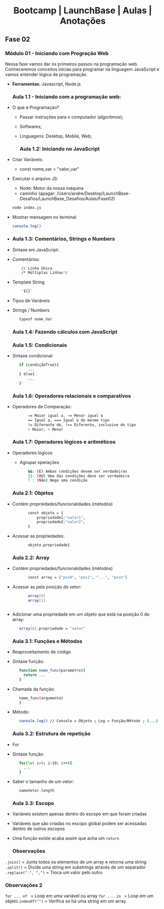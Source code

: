 <h1 align="center">  Bootcamp | LaunchBase | Aulas | Anotações </h1>

## Fase 02
### Módulo 01 - Iniciando com Progração Web

Nessa fase vamos dar os primeiros passos na programação web. Conheceremos conceitos inicias para programar na linguagem JavaScript e vamos entender lógica de programação.

* **Ferramentas**: Javascript, Node.js
 
    ### Aula 1.1 - Iniciando com a programação web:
* O que é Programação? 
  - Passar instruções para o computador (algoritmos);
  - Softwares;
  - Linguagens: Desktop, Mobile, Web;

    ### Aula 1.2: Iniciando no JavaScript
* Criar Variáveis: 
  - const nome_var = "valor_var"

* Executar o arquivo JS:
  - Node: Motor da nossa máquina
  - caminho (apagar: /Users/andre/Desktop/LaunchBase-Desafios/LaunchBase_Desafios/Aulas/Fase02)
   ```bash
  node index.js
  ```
* Mostrar mensagem no terminal:
  ```bash
  console.log()
  ```
- 
    ### Aula 1.3: Comentários, Strings e Numbers
* Sintaxe em JavaScript:
* Comentários: 
  ```bash
      // Linha Única
      /* Múltiplas Linhas*/
  ```
 
* Template String
  ```bash
      `${}`
  ```

* Tipos de Variáveis
 - Strings / Numbers
   ```bash
      typeof nome_Var
    ```

    ### Aula 1.4: Fazendo cálculos com JavaScript

    ### Aula 1.5: Condicionais
* Sintaxe condicional:
   ```bash
      if (condiçãoTrue){
          ...
      } else{
          ...
      }
   ```
   
    ### Aula 1.6: Operadores relacionais e comparativos
* Operadores de Comparação:
   ```bash
          >= Maior igual a, <= Menor igual a
          == Igual a, === Igual e do mesmo tipo
          != Diferente de, !== Diferente, inclusive do tipo
          > Maior, < Menor
   ```
   
    ### Aula 1.7: Operadores lógicos e aritméticos
* Operadores lógicos
  - Agrupar operações
   ```bash
          &&: (E) Ambas condições devem ser verdadeiras
          ||: (OU) Uma das condições deve ser verdadeira
          ! : (Não) Nega uma condição
   ```

    ### Aula 2.1: Objetos
* Contém propriedades/funcionalidades (métodos)
   ```bash
          const objeto = {
              propriedade1:"valor1",
              propriedade2:"valor2",
          }
   ```
* Acessar as propriedades:
   ```bash 
          objeto.propriedade1
   ```

    ### Aula 2.2: Array
* Contém propriedades/funcionalidades (métodos)
   ```bash
          const array = ["pos0", "pos1", "...", "posn"]
   ```
* Acessar as pela posição do vetor:
   ```bash 
          array[0]
          array[1]
   ```
  ```
* Adicionar uma propriedade em um objeto que está na posição 0 do array:
   ```bash 
      array[0].propriedade = "valor"
   ```

    ### Aula 3.1: Funções e Métodos
* Reaproveitamento de código
* Sintaxe função:
   ```bash 
      function nome_func(parametro){
        return ...
      }
   ```

* Chamada da função:
   ```bash 
      nome_func(argumento)
      }
   ```

* Método:
   ```bash 
      console.log() // Console = Objeto ; Log = Função/Método ; (...) = argumentos
   ```

    ### Aula 3.2: Estrutura de repetição
* For
* Sintaxe função:
   ```bash 
      for(let i=0; i<10; i++){
        ...
      }
   ```
* Saber o tamanho de um vetor:
   ```bash 
      nameVetor.length
   ```

    ### Aula 3.3: Escopo
* Variáveis existem apenas dentro do escopo em que foram criadas
* Variáveis que são criadas no escopo global podem ser acessadas dentro de outros escopos
* Uma função existe acaba assim que acha um `return`

    ### Observações
```.join()``` = Junta todos os elementos de um array e retorna uma string
```.split()``` = Divide uma string em substrings através de um separador
```.replace(".", ",")``` = Troca um valor pelo outro

  ### Observações 2
```for ... of ``` = Loop em uma variável ou array
```for ... in ``` = Loop em um objeto
```indexOf("")``` = Verifica se há uma string em um array.
